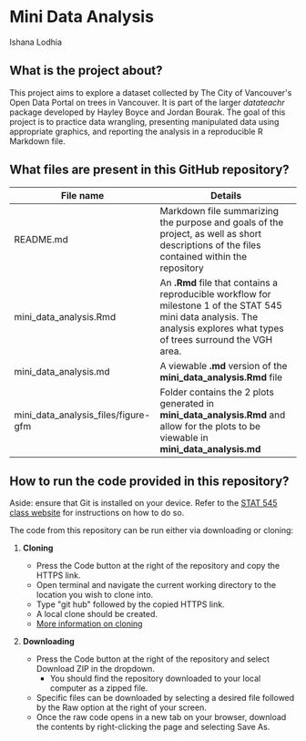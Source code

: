# Mini Data Analysis
Ishana Lodhia  

## What is the project about?  
This project aims to explore a dataset collected by The City of Vancouver's Open Data Portal on trees in Vancouver. It is part of the larger _datateachr_ package developed by Hayley Boyce and Jordan Bourak. The goal of this project is to practice data wrangling, presenting manipulated data using appropriate graphics, and reporting the analysis in a reproducible R Markdown file.  

## What files are present in this GitHub repository?
| File name | Details |
| --- | --- |
| README.md | Markdown file summarizing the purpose and goals of the project, as well as short descriptions of the files contained within the repository |
| mini_data_analysis.Rmd | An **.Rmd** file that contains a reproducible workflow for milestone 1 of the STAT 545 mini data analysis. The analysis explores what types of trees surround the VGH area. |
| mini_data_analysis.md | A viewable **.md** version of the **mini_data_analysis.Rmd** file |
| mini_data_analysis_files/figure-gfm | Folder contains the 2 plots generated in **mini_data_analysis.Rmd** and allow for the plots to be viewable in **mini_data_analysis.md** |

## How to run the code provided in this repository?
Aside: ensure that Git is installed on your device. Refer to the [STAT 545 class website](https://stat545.stat.ubc.ca/notes/notes-a00/) for instructions on how to do so.  

The code from this repository can be run either via downloading or cloning:  
1. **Cloning**
    * Press the Code button at the right of the repository and copy the HTTPS link.
    * Open terminal and navigate the current working directory to the location you wish to clone into.
    * Type "git hub" followed by the copied HTTPS link.
    * A local clone should be created.
    * [More information on cloning](https://docs.github.com/en/repositories/creating-and-managing-repositories/cloning-a-repository?platform=mac)

2. **Downloading**
     * Press the Code button at the right of the repository and select Download ZIP in the dropdown.
       * You should find the repository downloaded to your local computer as a zipped file.  
     * Specific files can be downloaded by selecting a desired file followed by the Raw option at the right of your screen.
     * Once the raw code opens in a new tab on your browser, download the contents by right-clicking the page and selecting Save As.
